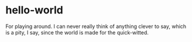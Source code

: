 # hello-world
For playing around.
I can never really think of anything clever to say, which is a pity, I say, since the world is made for the quick-witted. 
